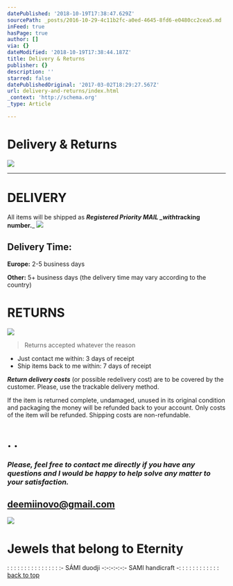 ```yaml
---
datePublished: '2018-10-19T17:38:47.629Z'
sourcePath: _posts/2016-10-29-4c11b2fc-a0ed-4645-8fd6-e0480cc2cea5.md
inFeed: true
hasPage: true
author: []
via: {}
dateModified: '2018-10-19T17:38:44.187Z'
title: Delivery & Returns
publisher: {}
description: ''
starred: false
datePublishedOriginal: '2017-03-02T18:29:27.567Z'
url: delivery-and-returns/index.html
_context: 'http://schema.org'
_type: Article

---
```

# Delivery & Returns
![](https://the-grid-user-content.s3-us-west-2.amazonaws.com/f79ff569-6bb5-4c00-a530-fc2d7105434a.jpg)

---

# DELIVERY

All items will be shipped as _**Registered Priority MAIL **_with**t**_**racking number.**_
![](https://the-grid-user-content.s3-us-west-2.amazonaws.com/1902a4f5-f70d-48c9-8311-5a4bccf63eae.jpg)

## Delivery Time:

**Europe:** 2-5 business days

**Other:** 5+ business days (the delivery time may vary according to the country)

# RETURNS
![](https://the-grid-user-content.s3-us-west-2.amazonaws.com/9bdc952f-83f5-4fed-8d6e-724b838d6c68.jpg)

> Returns accepted whatever the reason

* Just contact me within: 3 days of receipt
* Ship items back to me within: 7 days of receipt

_**Return delivery costs**_ (or possible redelivery cost) are to be covered by the customer. Please, use the trackable delivery method.

If the item is returned complete, undamaged, unused in its original condition and packaging the money will be refunded back to your account. Only costs of the item will be refunded. Shipping costs are non-refundable.

# . .

### _Please, feel free to contact me directly if you have any questions and I would be happy to help solve any matter to your satisfaction._

## **deemiinovo@gmail.com**
![](https://the-grid-user-content.s3-us-west-2.amazonaws.com/0f95f416-d5d1-4520-a313-9e9ccbfbc74a.jpg)

# Jewels that belong to Eternity

: : : : : : : : : : : : : : : :- SÁMI duodji -:-:-:-:-:- SAMI handicraft -: : : : : : : : : : : :
[back to top][0]

[0]: https://thegrid.ai/lgsamicrafts/delivery-and-returns/